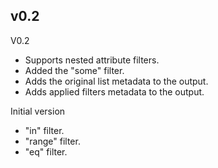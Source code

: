 ## v0.2

V0.2

- Supports nested attribute filters.
- Added the "some" filter.
- Adds the original list metadata to the output.
- Adds applied filters metadata to the output.

Initial version

- "in" filter.
- "range" filter.
- "eq" filter.